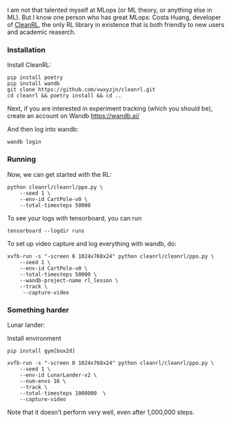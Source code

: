 
I am not that talented myself at MLops (or ML theory, or anything else in ML). But I know one person who has great MLops: Costa Huang, developer of [CleanRL](https://docs.cleanrl.dev/), the only RL library in existence that is both friendly to new users and academic reaserch. 




### Installation

Install CleanRL:

```
pip install poetry
pip install wandb
git clone https://github.com/vwxyzjn/cleanrl.git
cd cleanrl && poetry install && cd ..
```

Next, if you are interested in experiment tracking (which you should be), create an account on Wandb https://wandb.ai/

And then log into wandb:

```
wandb login
```


### Running


Now, we can get started with the RL:

```
python cleanrl/cleanrl/ppo.py \
    --seed 1 \
    --env-id CartPole-v0 \
    --total-timesteps 50000 
```

To see your logs with tensorboard, you can run

```
tensorboard --logdir runs
```


To set up video capture and log everything with wandb, do:

```
xvfb-run -s "-screen 0 1024x768x24" python cleanrl/cleanrl/ppo.py \
    --seed 1 \
    --env-id CartPole-v0 \
    --total-timesteps 50000 \
    --wandb-project-name rl_lesson \
    --track \
     --capture-video
```

### Something harder

Lunar lander:

Install environment 

```
pip install gym[box2d]
```

```
xvfb-run -s "-screen 0 1024x768x24" python cleanrl/cleanrl/ppo.py \
    --seed 1 \
    --env-id LunarLander-v2 \
    --num-envs 16 \
    --track \
    --total-timesteps 1000000  \
    --capture-video
```

Note that it doesn't perform very well, even after 1,000,000 steps.

